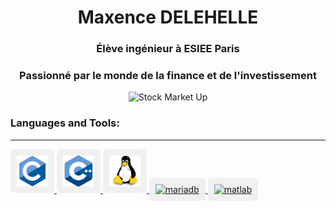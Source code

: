 <h1 align="center">Maxence DELEHELLE</h1>
<h3 align="center">Élève ingénieur à ESIEE Paris</h3>

<h3 align="center">Passionné par le monde de la finance et de l'investissement</h3>

<p align="center">
    <img src="https://media0.giphy.com/media/v1.Y2lkPTc5MGI3NjExZHN1ajUxN2JiYmc4N283ZXdjYXE5MGthZmFkNzAxdzUxYjM2Zmx6OSZlcD12MV9pbnRlcm5hbF9naWZfYnlfaWQmY3Q9Zw/YTGguyjqwgfmuFv0d5/giphy.gif" 
         alt="Stock Market Up" width="200" height="150"/>
</p>

<h3 align="left">Languages and Tools:</h3>
<hr>
<p align="left">
    <a href="https://www.cprogramming.com/" target="_blank" rel="noreferrer">
        <img src="https://raw.githubusercontent.com/devicons/devicon/master/icons/c/c-original.svg" alt="c" width="50" height="50" 
             style="border-radius: 10%; background: #f0f0f0; padding: 10px;"/>
    </a>
    <a href="https://www.w3schools.com/cpp/" target="_blank" rel="noreferrer">
        <img src="https://raw.githubusercontent.com/devicons/devicon/master/icons/cplusplus/cplusplus-original.svg" alt="cplusplus" width="50" height="50" 
             style="border-radius: 10%; background: #f0f0f0; padding: 10px;"/>
    </a>
    <a href="https://www.linux.org/" target="_blank" rel="noreferrer">
        <img src="https://raw.githubusercontent.com/devicons/devicon/master/icons/linux/linux-original.svg" alt="linux" width="50" height="50" 
             style="border-radius: 10%; background: #f0f0f0; padding: 10px;"/>
    </a>
    <a href="https://mariadb.org/" target="_blank" rel="noreferrer">
        <img src="https://www.vectorlogo.zone/logos/mariadb/mariadb-icon.svg" alt="mariadb" width="50" height="50" 
             style="border-radius: 10%; background: #f0f0f0; padding: 10px;"/>
    </a>
    <a href="https://www.mathworks.com/" target="_blank" rel="noreferrer">
        <img src="https://upload.wikimedia.org/wikipedia/commons/2/21/Matlab_Logo.png" alt="matlab" width="50" height="50" 
             style="border-radius: 10%; background: #f0f0f0; padding: 10px;"/>
    </a>
</p>
